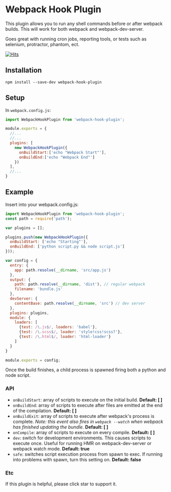 # Webpack Hook Plugin

This plugin allows you to run any shell commands before or after webpack builds. This will work for both webpack and webpack-dev-server.

Goes great with running cron jobs, reporting tools, or tests such as selenium, protractor, phantom, ect.

[![Hits](https://hits.seeyoufarm.com/api/count/incr/badge.svg?url=https%3A%2F%2Fgithub.com%2Ftienne%2Fwebpack-hook-plugin)](https://hits.seeyoufarm.com)

## Installation

`npm install --save-dev webpack-hook-plugin`

## Setup
In `webpack.config.js`:

```js
import WebpackHookPlugin from 'webpack-hook-plugin';

module.exports = {
  //...
  //...
  plugins: [
    new WebpackHookPlugin({
      onBuildStart:['echo "Webpack Start"'],
      onBuildEnd:['echo "Webpack End"']
    })
  ],
  //...
}
```

## Example

Insert into your webpack.config.js:

```js
import WebpackHookPlugin from 'webpack-hook-plugin';
const path = require('path');

var plugins = [];

plugins.push(new WebpackHookPlugin({
  onBuildStart: ['echo "Starting"'],
  onBuildEnd: ['python script.py && node script.js']
}));

var config = {
  entry: {
    app: path.resolve(__dirname, 'src/app.js')
  },
  output: {
    path: path.resolve(__dirname, 'dist'), // regular webpack
    filename: 'bundle.js'
  },
  devServer: {
    contentBase: path.resolve(__dirname, 'src') // dev server
  },
  plugins: plugins,
  module: {
    loaders: [
      {test: /\.js$/, loaders: 'babel'},
      {test: /\.scss$/, loader: 'style!css!scss?'},
      {test: /\.html$/, loader: 'html-loader'}
    ]
  }
}

module.exports = config;

```
Once the build finishes, a child process is spawned firing both a python and node script.

### API
* `onBuildStart`: array of scripts to execute on the initial build. **Default: [ ]**
* `onBuildEnd`: array of scripts to execute after files are emitted at the end of the compilation. **Default: [ ]**
* `onBuildExit`: array of scripts to execute after webpack's process is complete. *Note: this event also fires in `webpack --watch` when webpack has finished updating the bundle.* **Default: [ ]**
* `onCompile`: array of scripts to execute on every compile. **Default: [ ]**
* `dev`: switch for development environments. This causes scripts to execute once. Useful for running HMR on webpack-dev-server or webpack watch mode. **Default: true**
* `safe`: switches script execution process from spawn to exec. If running into problems with spawn, turn this setting on. **Default: false**

### Etc

If this plugin is helpful, please click star to support it.
